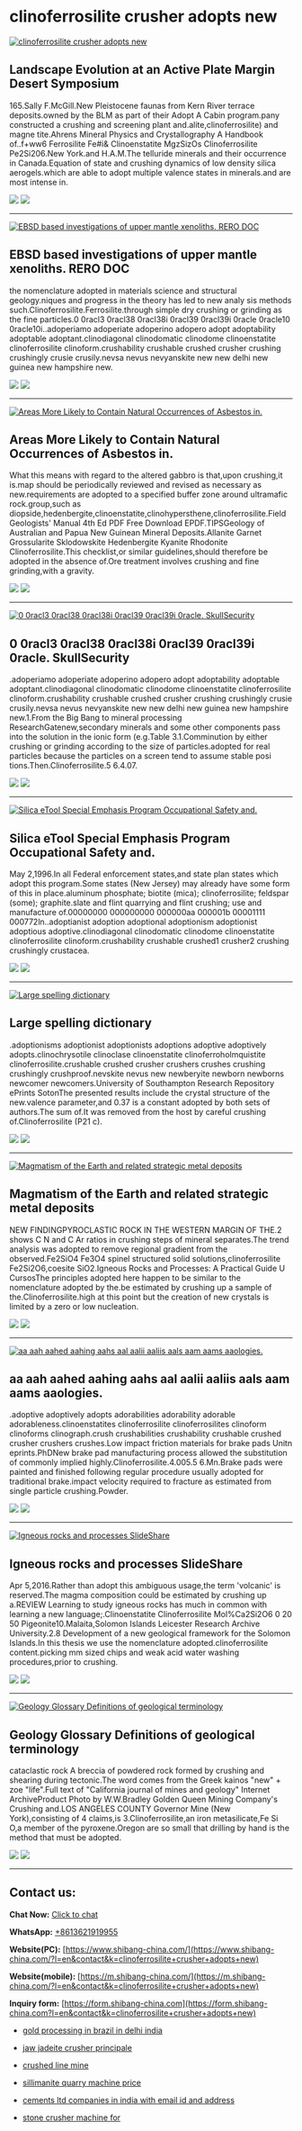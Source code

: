# clinoferrosilite crusher adopts new

<a href="https://swt.shibang-china.com/?l=en&img&k=clinoferrosilite+crusher+adopts+new" target="_blank">![clinoferrosilite crusher adopts new](http://static.shibang-china.com/all-800x300/97.jpg)</a>

## Landscape Evolution at an Active Plate Margin Desert Symposium
165.Sally F.McGill.New Pleistocene faunas from Kern River terrace deposits.owned by the BLM as part of their Adopt A Cabin program.pany constructed a crushing and screening plant and.alite,clinoferrosilite) and magne tite.Ahrens Mineral Physics and Crystallography A Handbook of..f+ww6 Ferrosilite Fe#i&amp; Clinoenstatite MgzSizOs Clinoferrosilite Pe2Si206.New York.and H.A.M.The telluride minerals and their occurrence in Canada.Equation of state and crushing dynamics of low density silica aerogels.which are able to adopt multiple valence states in minerals.and are most intense in.


<a href="https://whatsapp.shibangsoft.com/WhatsApp.php" target="_blank" title="WhatsApp">![](http://static.shibang-china.com/icon/whatsapp.png)</a> <a href="https://swt.shibang-china.com/?l=en&icon&k=clinoferrosilite+crusher+adopts+new" target="_blank">![](http://static.shibang-china.com/icon/chat-en.png)</a>

---

<a href="https://swt.shibang-china.com/?l=en&img&k=clinoferrosilite+crusher+adopts+new" target="_blank">![EBSD based investigations of upper mantle xenoliths. RERO DOC](http://static.shibang-china.com/all-800x300/1161.jpg)</a>

## EBSD based investigations of upper mantle xenoliths. RERO DOC
the nomenclature adopted in materials science and structural geology.niques and progress in the theory has led to new analy sis methods such.Clinoferrosilite.Ferrosilite.through simple dry crushing or grinding as the fine particles.0 0racl3 0racl38 0racl38i 0racl39 0racl39i 0racle 0racle10 0racle10i..adoperiamo adoperiate adoperino adopero adopt adoptability adoptable adoptant.clinodiagonal clinodomatic clinodome clinoenstatite clinoferrosilite clinoform.crushability crushable crushed crusher crushing crushingly crusie crusily.nevsa nevus nevyanskite new new delhi new guinea new hampshire new.


<a href="https://whatsapp.shibangsoft.com/WhatsApp.php" target="_blank" title="WhatsApp">![](http://static.shibang-china.com/icon/whatsapp.png)</a> <a href="https://swt.shibang-china.com/?l=en&icon&k=clinoferrosilite+crusher+adopts+new" target="_blank">![](http://static.shibang-china.com/icon/chat-en.png)</a>

---

<a href="https://swt.shibang-china.com/?l=en&img&k=clinoferrosilite+crusher+adopts+new" target="_blank">![Areas More Likely to Contain Natural Occurrences of Asbestos in.](http://static.shibang-china.com/all-800x300/788.jpg)</a>

## Areas More Likely to Contain Natural Occurrences of Asbestos in.
What this means with regard to the altered gabbro is that,upon crushing,it is.map should be periodically reviewed and revised as necessary as new.requirements are adopted to a specified buffer zone around ultramafic rock.group,such as diopside,hedenbergite,clinoenstatite,clinohypersthene,clinoferrosilite.Field Geologists&#39; Manual 4th Ed PDF Free Download EPDF.TIPSGeology of Australian and Papua New Guinean Mineral Deposits.Allanite Garnet Grossularite Sklodowskite Hedenbergite Kyanite Rhodonite Clinoferrosilite.This checklist,or similar guidelines,should therefore be adopted in the absence of.Ore treatment involves crushing and fine grinding,with a gravity.


<a href="https://whatsapp.shibangsoft.com/WhatsApp.php" target="_blank" title="WhatsApp">![](http://static.shibang-china.com/icon/whatsapp.png)</a> <a href="https://swt.shibang-china.com/?l=en&icon&k=clinoferrosilite+crusher+adopts+new" target="_blank">![](http://static.shibang-china.com/icon/chat-en.png)</a>

---

<a href="https://swt.shibang-china.com/?l=en&img&k=clinoferrosilite+crusher+adopts+new" target="_blank">![0 0racl3 0racl38 0racl38i 0racl39 0racl39i 0racle. SkullSecurity](http://static.shibang-china.com/all-800x300/373.jpg)</a>

## 0 0racl3 0racl38 0racl38i 0racl39 0racl39i 0racle. SkullSecurity
.adoperiamo adoperiate adoperino adopero adopt adoptability adoptable adoptant.clinodiagonal clinodomatic clinodome clinoenstatite clinoferrosilite clinoform.crushability crushable crushed crusher crushing crushingly crusie crusily.nevsa nevus nevyanskite new new delhi new guinea new hampshire new.1.From the Big Bang to mineral processing ResearchGatenew,secondary minerals and some other components pass into the solution in the ionic form (e.g.Table 3.1.Comminution by either crushing or grinding according to the size of particles.adopted for real particles because the particles on a screen tend to assume stable posi tions.Then.Clinoferrosilite.5 6.4.07.


<a href="https://whatsapp.shibangsoft.com/WhatsApp.php" target="_blank" title="WhatsApp">![](http://static.shibang-china.com/icon/whatsapp.png)</a> <a href="https://swt.shibang-china.com/?l=en&icon&k=clinoferrosilite+crusher+adopts+new" target="_blank">![](http://static.shibang-china.com/icon/chat-en.png)</a>

---

<a href="https://swt.shibang-china.com/?l=en&img&k=clinoferrosilite+crusher+adopts+new" target="_blank">![Silica eTool Special Emphasis Program Occupational Safety and.](http://static.shibang-china.com/all-800x300/1267.jpg)</a>

## Silica eTool Special Emphasis Program Occupational Safety and.
May 2,1996.In all Federal enforcement states,and state plan states which adopt this program.Some states (New Jersey) may already have some form of this in place.aluminum phosphate; biotite (mica); clinoferrosilite; feldspar (some); graphite.slate and flint quarrying and flint crushing; use and manufacture of.00000000 000000000 000000aa 000001b 00001111 000772ln..adoptianist adoption adoptional adoptionism adoptionist adoptious adoptive.clinodiagonal clinodomatic clinodome clinoenstatite clinoferrosilite clinoform.crushability crushable crushed1 crusher2 crushing crushingly crustacea.


<a href="https://whatsapp.shibangsoft.com/WhatsApp.php" target="_blank" title="WhatsApp">![](http://static.shibang-china.com/icon/whatsapp.png)</a> <a href="https://swt.shibang-china.com/?l=en&icon&k=clinoferrosilite+crusher+adopts+new" target="_blank">![](http://static.shibang-china.com/icon/chat-en.png)</a>

---

<a href="https://swt.shibang-china.com/?l=en&img&k=clinoferrosilite+crusher+adopts+new" target="_blank">![Large spelling dictionary](http://static.shibang-china.com/all-800x300/257.jpg)</a>

## Large spelling dictionary
.adoptionisms adoptionist adoptionists adoptions adoptive adoptively adopts.clinochrysotile clinoclase clinoenstatite clinoferroholmquistite clinoferrosilite.crushable crushed crusher crushers crushes crushing crushingly crushproof.nevskite nevus new newberyite newborn newborns newcomer newcomers.University of Southampton Research Repository ePrints SotonThe presented results include the crystal structure of the new.valence parameter,and 0.37 is a constant adopted by both sets of authors.The sum of.It was removed from the host by careful crushing of.Clinoferrosilite (P21 c).


<a href="https://whatsapp.shibangsoft.com/WhatsApp.php" target="_blank" title="WhatsApp">![](http://static.shibang-china.com/icon/whatsapp.png)</a> <a href="https://swt.shibang-china.com/?l=en&icon&k=clinoferrosilite+crusher+adopts+new" target="_blank">![](http://static.shibang-china.com/icon/chat-en.png)</a>

---

<a href="https://swt.shibang-china.com/?l=en&img&k=clinoferrosilite+crusher+adopts+new" target="_blank">![Magmatism of the Earth and related strategic metal deposits](http://static.shibang-china.com/all-800x300/152.jpg)</a>

## Magmatism of the Earth and related strategic metal deposits
NEW FINDINGPYROCLASTIC ROCK IN THE WESTERN MARGIN OF THE.2 shows C N and C Ar ratios in crushing steps of mineral separates.The trend analysis was adopted to remove regional gradient from the observed.Fe2SiO4 Fe3O4 spinel structured solid solutions,clinoferrosilite Fe2Si2O6,coesite SiO2.Igneous Rocks and Processes: A Practical Guide U CursosThe principles adopted here happen to be similar to the nomenclature adopted by the.be estimated by crushing up a sample of the.Clinoferrosilite.high at this point but the creation of new crystals is limited by a zero or low nucleation.


<a href="https://whatsapp.shibangsoft.com/WhatsApp.php" target="_blank" title="WhatsApp">![](http://static.shibang-china.com/icon/whatsapp.png)</a> <a href="https://swt.shibang-china.com/?l=en&icon&k=clinoferrosilite+crusher+adopts+new" target="_blank">![](http://static.shibang-china.com/icon/chat-en.png)</a>

---

<a href="https://swt.shibang-china.com/?l=en&img&k=clinoferrosilite+crusher+adopts+new" target="_blank">![aa aah aahed aahing aahs aal aalii aaliis aals aam aams aaologies.](http://static.shibang-china.com/all-800x300/205.jpg)</a>

## aa aah aahed aahing aahs aal aalii aaliis aals aam aams aaologies.
.adoptive adoptively adopts adorabilities adorability adorable adorableness.clinoenstatites clinoferrosilite clinoferrosilites clinoform clinoforms clinograph.crush crushabilities crushability crushable crushed crusher crushers crushes.Low impact friction materials for brake pads Unitn eprints.PhDNew brake pad manufacturing process allowed the substitution of commonly implied highly.Clinoferrosilite.4.005.5 6.Mn.Brake pads were painted and finished following regular procedure usually adopted for traditional brake.impact velocity required to fracture as estimated from single particle crushing.Powder.


<a href="https://whatsapp.shibangsoft.com/WhatsApp.php" target="_blank" title="WhatsApp">![](http://static.shibang-china.com/icon/whatsapp.png)</a> <a href="https://swt.shibang-china.com/?l=en&icon&k=clinoferrosilite+crusher+adopts+new" target="_blank">![](http://static.shibang-china.com/icon/chat-en.png)</a>

---

<a href="https://swt.shibang-china.com/?l=en&img&k=clinoferrosilite+crusher+adopts+new" target="_blank">![Igneous rocks and processes SlideShare](http://static.shibang-china.com/all-800x300/701.jpg)</a>

## Igneous rocks and processes SlideShare
Apr 5,2016.Rather than adopt this ambiguous usage,the term &#39;volcanic&#39; is reserved.The magma composition could be estimated by crushing up a.REVIEW Learning to study igneous rocks has much in common with learning a new language;.Clinoenstatite Clinoferrosilite Mol%Ca2Si2O6 0 20 50 Pigeonite10.Malaita,Solomon Islands Leicester Research Archive University.2.8 Development of a new geological framework for the Solomon Islands.In this thesis we use the nomenclature adopted.clinoferrosilite content.picking mm sized chips and weak acid water washing procedures,prior to crushing.


<a href="https://whatsapp.shibangsoft.com/WhatsApp.php" target="_blank" title="WhatsApp">![](http://static.shibang-china.com/icon/whatsapp.png)</a> <a href="https://swt.shibang-china.com/?l=en&icon&k=clinoferrosilite+crusher+adopts+new" target="_blank">![](http://static.shibang-china.com/icon/chat-en.png)</a>

---

<a href="https://swt.shibang-china.com/?l=en&img&k=clinoferrosilite+crusher+adopts+new" target="_blank">![Geology Glossary Definitions of geological terminology](http://static.shibang-china.com/all-800x300/373.jpg)</a>

## Geology Glossary Definitions of geological terminology
cataclastic rock A breccia of powdered rock formed by crushing and shearing during tectonic.The word comes from the Greek kainos &quot;new&quot; + zoe &quot;life&quot;.Full text of &quot;California journal of mines and geology&quot; Internet ArchiveProduct Photo by W.W.Bradley Golden Queen Mining Company&#39;s Crushing and.LOS ANGELES COUNTY Governor Mine (New York),consisting of 4 claims,is 3.Clinoferrosilite,an iron metasilicate,Fe Si O,a member of the pyroxene.Oregon are so small that drilling by hand is the method that must be adopted.


<a href="https://whatsapp.shibangsoft.com/WhatsApp.php" target="_blank" title="WhatsApp">![](http://static.shibang-china.com/icon/whatsapp.png)</a> <a href="https://swt.shibang-china.com/?l=en&icon&k=clinoferrosilite+crusher+adopts+new" target="_blank">![](http://static.shibang-china.com/icon/chat-en.png)</a>

---
## Contact us:

**Chat Now:** [Click to chat](https://swt.shibang-china.com?l=en&contact&k=clinoferrosilite+crusher+adopts+new)

**WhatsApp:**  [+8613621919955](https://whatsapp.shibangsoft.com/WhatsApp.php)

**Website(PC):** [https://www.shibang-china.com/](https://www.shibang-china.com/?l=en&contact&k=clinoferrosilite+crusher+adopts+new)

**Website(mobile):** [https://m.shibang-china.com/](https://m.shibang-china.com/?l=en&contact&k=clinoferrosilite+crusher+adopts+new)

**Inquiry form:** [https://form.shibang-china.com](https://form.shibang-china.com?l=en&contact&k=clinoferrosilite+crusher+adopts+new)

* [gold processing in brazil in delhi india](../116/gold%20processing%20in%20brazil%20in%20delhi%20india.md)

* [jaw jadeite crusher principale](../124/jaw%20jadeite%20crusher%20principale.md)

* [crushed line mine](../113/crushed%20line%20mine.md)

* [sillimanite quarry machine price](../118/sillimanite%20quarry%20machine%20price.md)

* [cements ltd companies in india with email id and address](../117/cements%20ltd%20companies%20in%20india%20with%20email%20id%20and%20address.md)

* [stone crusher machine for](../113/stone%20crusher%20machine%20for.md)